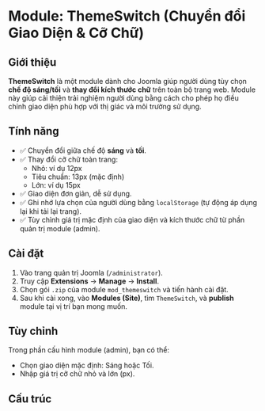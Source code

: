 # Module: ThemeSwitch (Chuyển đổi Giao Diện & Cỡ Chữ)

## Giới thiệu

**ThemeSwitch** là một module dành cho Joomla giúp người dùng tùy chọn **chế độ sáng/tối** và **thay đổi kích thước chữ** trên toàn bộ trang web. Module này giúp cải thiện trải nghiệm người dùng bằng cách cho phép họ điều chỉnh giao diện phù hợp với thị giác và môi trường sử dụng.

## Tính năng

- ✅ Chuyển đổi giữa chế độ **sáng** và **tối**.
- ✅ Thay đổi cỡ chữ toàn trang:
  - Nhỏ: ví dụ 12px
  - Tiêu chuẩn: 13px (mặc định)
  - Lớn: ví dụ 15px
- ✅ Giao diện đơn giản, dễ sử dụng.
- ✅ Ghi nhớ lựa chọn của người dùng bằng `localStorage` (tự động áp dụng lại khi tải lại trang).
- ✅ Tùy chỉnh giá trị mặc định của giao diện và kích thước chữ từ phần quản trị module (admin).

## Cài đặt

1. Vào trang quản trị Joomla (`/administrator`).
2. Truy cập **Extensions** → **Manage** → **Install**.
3. Chọn gói `.zip` của module `mod_themeswitch` và tiến hành cài đặt.
4. Sau khi cài xong, vào **Modules (Site)**, tìm `ThemeSwitch`, và **publish** module tại vị trí bạn mong muốn.

## Tùy chỉnh

Trong phần cấu hình module (admin), bạn có thể:

- Chọn giao diện mặc định: Sáng hoặc Tối.
- Nhập giá trị cỡ chữ nhỏ và lớn (px).

## Cấu trúc

